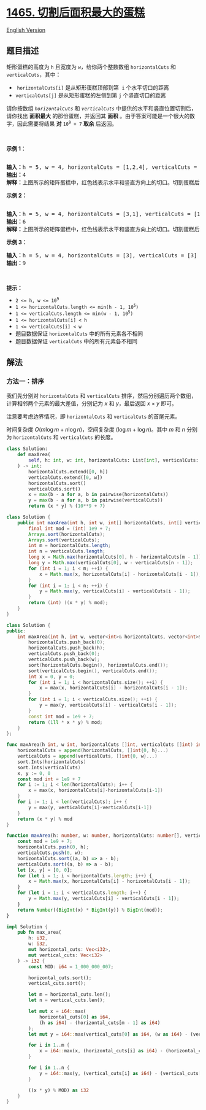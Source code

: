 # [1465. 切割后面积最大的蛋糕](https://leetcode.cn/problems/maximum-area-of-a-piece-of-cake-after-horizontal-and-vertical-cuts)

[English Version](/solution/1400-1499/1465.Maximum%20Area%20of%20a%20Piece%20of%20Cake%20After%20Horizontal%20and%20Vertical%20Cuts/README_EN.md)

<!-- tags:贪心,数组,排序 -->

<!-- difficulty:中等 -->

## 题目描述

<!-- 这里写题目描述 -->

<p>矩形蛋糕的高度为 <code>h</code> 且宽度为 <code>w</code>，给你两个整数数组 <code>horizontalCuts</code> 和 <code>verticalCuts</code>，其中：</p>

<ul>
	<li>&nbsp;<code>horizontalCuts[i]</code> 是从矩形蛋糕顶部到第&nbsp; <code>i</code> 个水平切口的距离</li>
	<li><code>verticalCuts[j]</code> 是从矩形蛋糕的左侧到第 <code>j</code> 个竖直切口的距离</li>
</ul>

<p>请你按数组 <em><code>horizontalCuts</code> </em>和<em> <code>verticalCuts</code> </em>中提供的水平和竖直位置切割后，请你找出 <strong>面积最大</strong> 的那份蛋糕，并返回其 <strong>面积</strong> 。由于答案可能是一个很大的数字，因此需要将结果&nbsp;<strong>对</strong>&nbsp;<code>10<sup>9</sup>&nbsp;+ 7</code>&nbsp;<strong>取余</strong> 后返回。</p>

<p>&nbsp;</p>

<p><strong>示例 1：</strong></p>

<p><img alt="" src="https://fastly.jsdelivr.net/gh/doocs/leetcode@main/solution/1400-1499/1465.Maximum%20Area%20of%20a%20Piece%20of%20Cake%20After%20Horizontal%20and%20Vertical%20Cuts/images/leetcode_max_area_2.png" /></p>

<pre>
<strong>输入：</strong>h = 5, w = 4, horizontalCuts = [1,2,4], verticalCuts = [1,3]
<strong>输出：</strong>4 
<strong>解释：</strong>上图所示的矩阵蛋糕中，红色线表示水平和竖直方向上的切口。切割蛋糕后，绿色的那份蛋糕面积最大。
</pre>

<p><strong>示例 2：</strong></p>

<p><strong><img alt="" src="https://fastly.jsdelivr.net/gh/doocs/leetcode@main/solution/1400-1499/1465.Maximum%20Area%20of%20a%20Piece%20of%20Cake%20After%20Horizontal%20and%20Vertical%20Cuts/images/leetcode_max_area_3.png" /></strong></p>

<pre>
<strong>输入：</strong>h = 5, w = 4, horizontalCuts = [3,1], verticalCuts = [1]
<strong>输出：</strong>6
<strong>解释：</strong>上图所示的矩阵蛋糕中，红色线表示水平和竖直方向上的切口。切割蛋糕后，绿色和黄色的两份蛋糕面积最大。</pre>

<p><strong>示例 3：</strong></p>

<pre>
<strong>输入：</strong>h = 5, w = 4, horizontalCuts = [3], verticalCuts = [3]
<strong>输出：</strong>9
</pre>

<p>&nbsp;</p>

<p><strong>提示：</strong></p>

<ul>
	<li><code>2 &lt;= h, w &lt;= 10<sup>9</sup></code></li>
	<li><code>1 &lt;= horizontalCuts.length &lt;= min(h - 1, 10<sup>5</sup>)</code></li>
	<li><code>1 &lt;= verticalCuts.length &lt;= min(w - 1, 10<sup>5</sup>)</code></li>
	<li><code>1 &lt;= horizontalCuts[i] &lt; h</code></li>
	<li><code>1 &lt;= verticalCuts[i] &lt; w</code></li>
	<li>题目数据保证 <code>horizontalCuts</code> 中的所有元素各不相同</li>
	<li>题目数据保证 <code>verticalCuts</code>&nbsp;中的所有元素各不相同</li>
</ul>

## 解法

### 方法一：排序

我们先分别对 `horizontalCuts` 和 `verticalCuts` 排序，然后分别遍历两个数组，计算相邻两个元素的最大差值，分别记为 $x$ 和 $y$，最后返回 $x \times y$ 即可。

注意要考虑边界情况，即 `horizontalCuts` 和 `verticalCuts` 的首尾元素。

时间复杂度 $O(m\log m + n\log n)$，空间复杂度 $(\log m + \log n)$。其中 $m$ 和 $n$ 分别为 `horizontalCuts` 和 `verticalCuts` 的长度。

<!-- tabs:start -->

```python
class Solution:
    def maxArea(
        self, h: int, w: int, horizontalCuts: List[int], verticalCuts: List[int]
    ) -> int:
        horizontalCuts.extend([0, h])
        verticalCuts.extend([0, w])
        horizontalCuts.sort()
        verticalCuts.sort()
        x = max(b - a for a, b in pairwise(horizontalCuts))
        y = max(b - a for a, b in pairwise(verticalCuts))
        return (x * y) % (10**9 + 7)
```

```java
class Solution {
    public int maxArea(int h, int w, int[] horizontalCuts, int[] verticalCuts) {
        final int mod = (int) 1e9 + 7;
        Arrays.sort(horizontalCuts);
        Arrays.sort(verticalCuts);
        int m = horizontalCuts.length;
        int n = verticalCuts.length;
        long x = Math.max(horizontalCuts[0], h - horizontalCuts[m - 1]);
        long y = Math.max(verticalCuts[0], w - verticalCuts[n - 1]);
        for (int i = 1; i < m; ++i) {
            x = Math.max(x, horizontalCuts[i] - horizontalCuts[i - 1]);
        }
        for (int i = 1; i < n; ++i) {
            y = Math.max(y, verticalCuts[i] - verticalCuts[i - 1]);
        }
        return (int) ((x * y) % mod);
    }
}
```

```cpp
class Solution {
public:
    int maxArea(int h, int w, vector<int>& horizontalCuts, vector<int>& verticalCuts) {
        horizontalCuts.push_back(0);
        horizontalCuts.push_back(h);
        verticalCuts.push_back(0);
        verticalCuts.push_back(w);
        sort(horizontalCuts.begin(), horizontalCuts.end());
        sort(verticalCuts.begin(), verticalCuts.end());
        int x = 0, y = 0;
        for (int i = 1; i < horizontalCuts.size(); ++i) {
            x = max(x, horizontalCuts[i] - horizontalCuts[i - 1]);
        }
        for (int i = 1; i < verticalCuts.size(); ++i) {
            y = max(y, verticalCuts[i] - verticalCuts[i - 1]);
        }
        const int mod = 1e9 + 7;
        return (1ll * x * y) % mod;
    }
};
```

```go
func maxArea(h int, w int, horizontalCuts []int, verticalCuts []int) int {
	horizontalCuts = append(horizontalCuts, []int{0, h}...)
	verticalCuts = append(verticalCuts, []int{0, w}...)
	sort.Ints(horizontalCuts)
	sort.Ints(verticalCuts)
	x, y := 0, 0
	const mod int = 1e9 + 7
	for i := 1; i < len(horizontalCuts); i++ {
		x = max(x, horizontalCuts[i]-horizontalCuts[i-1])
	}
	for i := 1; i < len(verticalCuts); i++ {
		y = max(y, verticalCuts[i]-verticalCuts[i-1])
	}
	return (x * y) % mod
}
```

```ts
function maxArea(h: number, w: number, horizontalCuts: number[], verticalCuts: number[]): number {
    const mod = 1e9 + 7;
    horizontalCuts.push(0, h);
    verticalCuts.push(0, w);
    horizontalCuts.sort((a, b) => a - b);
    verticalCuts.sort((a, b) => a - b);
    let [x, y] = [0, 0];
    for (let i = 1; i < horizontalCuts.length; i++) {
        x = Math.max(x, horizontalCuts[i] - horizontalCuts[i - 1]);
    }
    for (let i = 1; i < verticalCuts.length; i++) {
        y = Math.max(y, verticalCuts[i] - verticalCuts[i - 1]);
    }
    return Number((BigInt(x) * BigInt(y)) % BigInt(mod));
}
```

```rust
impl Solution {
    pub fn max_area(
        h: i32,
        w: i32,
        mut horizontal_cuts: Vec<i32>,
        mut vertical_cuts: Vec<i32>
    ) -> i32 {
        const MOD: i64 = 1_000_000_007;

        horizontal_cuts.sort();
        vertical_cuts.sort();

        let m = horizontal_cuts.len();
        let n = vertical_cuts.len();

        let mut x = i64::max(
            horizontal_cuts[0] as i64,
            (h as i64) - (horizontal_cuts[m - 1] as i64)
        );
        let mut y = i64::max(vertical_cuts[0] as i64, (w as i64) - (vertical_cuts[n - 1] as i64));

        for i in 1..m {
            x = i64::max(x, (horizontal_cuts[i] as i64) - (horizontal_cuts[i - 1] as i64));
        }

        for i in 1..n {
            y = i64::max(y, (vertical_cuts[i] as i64) - (vertical_cuts[i - 1] as i64));
        }

        ((x * y) % MOD) as i32
    }
}
```

<!-- tabs:end -->

<!-- end -->

